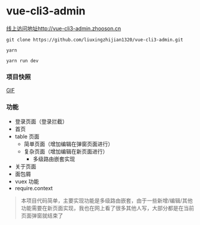 # vue-cli3-admin

[线上访问地址http://vue-cli3-admin.zhooson.cn](http://vue-cli3-admin.zhooson.cn)

```
git clone https://github.com/liuxingzhijian1320/vue-cli3-admin.git

yarn

yarn run dev

```

### 项目快照

[GIF](https://ae01.alicdn.com/kf/H7beca7c2928f45ae86fc66ffd386533bD.gif)

### 功能

- 登录页面（登录拦截）
- 首页
- table 页面
  - 简单页面（增加编辑在弹窗页面进行）
  - 复杂页面（增加编辑在新页面进行）
    - 多级路由嵌套实现
- 关于页面
- 面包屑
- vuex 功能
- require.context

> 本项目代码简单，主要实现功能是多级路由嵌套，由于一些新增/编辑/其他功能需要在新页面实现，我也在网上看了很多其他人写，大部分都是在当前页面弹窗就结束了
